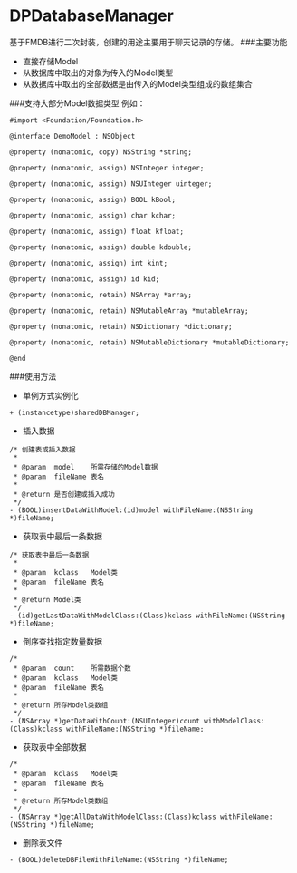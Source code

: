 # DPDatabaseManager

基于FMDB进行二次封装，创建的用途主要用于聊天记录的存储。
###主要功能
* 直接存储Model
* 从数据库中取出的对象为传入的Model类型
* 从数据库中取出的全部数据是由传入的Model类型组成的数组集合

###支持大部分Model数据类型
例如：

```
#import <Foundation/Foundation.h>

@interface DemoModel : NSObject

@property (nonatomic, copy) NSString *string;

@property (nonatomic, assign) NSInteger integer;

@property (nonatomic, assign) NSUInteger uinteger;

@property (nonatomic, assign) BOOL kBool;

@property (nonatomic, assign) char kchar;

@property (nonatomic, assign) float kfloat;

@property (nonatomic, assign) double kdouble;

@property (nonatomic, assign) int kint;

@property (nonatomic, assign) id kid;

@property (nonatomic, retain) NSArray *array;

@property (nonatomic, retain) NSMutableArray *mutableArray;

@property (nonatomic, retain) NSDictionary *dictionary;

@property (nonatomic, retain) NSMutableDictionary *mutableDictionary;

@end

```

###使用方法  

* 单例方式实例化  

```
+ (instancetype)sharedDBManager;
```

* 插入数据  

```
/* 创建表或插入数据
 *
 * @param  model    所需存储的Model数据
 * @param  fileName 表名
 *
 * @return 是否创建或插入成功
 */
- (BOOL)insertDataWithModel:(id)model withFileName:(NSString *)fileName;
```

* 获取表中最后一条数据

```
/* 获取表中最后一条数据
 *
 * @param  kclass   Model类
 * @param  fileName 表名
 *
 * @return Model类
 */
- (id)getLastDataWithModelClass:(Class)kclass withFileName:(NSString *)fileName;
```

* 倒序查找指定数量数据

```
/*
 * @param  count    所需数据个数
 * @param  kclass   Model类
 * @param  fileName 表名
 *
 * @return 所存Model类数组
 */
- (NSArray *)getDataWithCount:(NSUInteger)count withModelClass:(Class)kclass withFileName:(NSString *)fileName;
```

* 获取表中全部数据


```
/*
 * @param  kclass   Model类
 * @param  fileName 表名
 *
 * @return 所存Model类数组
 */
- (NSArray *)getAllDataWithModelClass:(Class)kclass withFileName:(NSString *)fileName;
```

* 删除表文件


```
- (BOOL)deleteDBFileWithFileName:(NSString *)fileName;
```